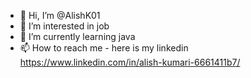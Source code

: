 - 👋 Hi, I’m @AlishK01
- 👀 I’m interested in job
- 🌱 I’m currently learning java
- 📫 How to reach me - here is my linkedin https://www.linkedin.com/in/alish-kumari-6661411b7/

<!---
AlishK01/AlishK01 is a ✨ special ✨ repository because its `README.md` (this file) appears on your GitHub profile.
You can click the Preview link to take a look at your changes.
--->
